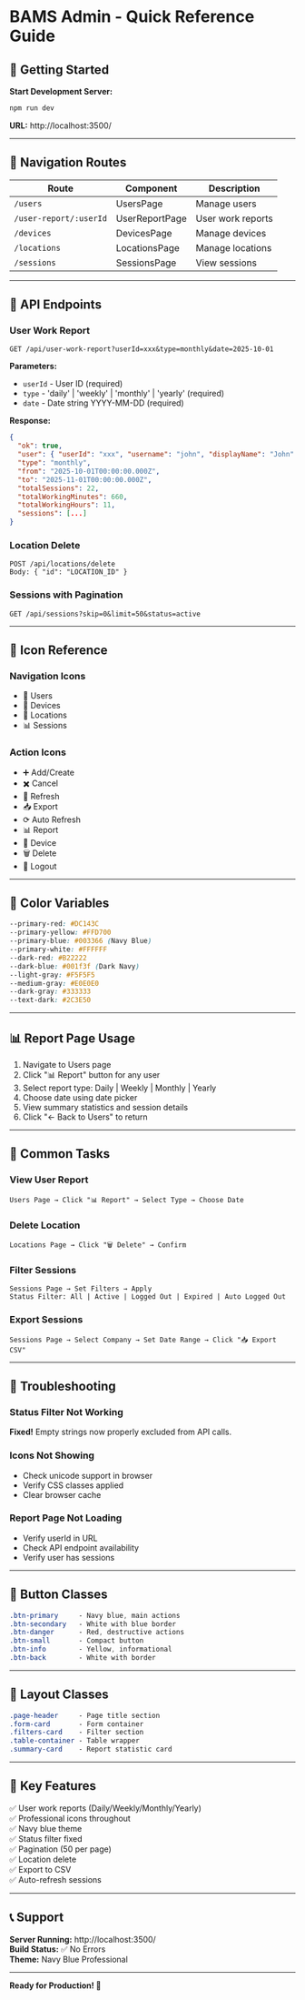 # BAMS Admin - Quick Reference Guide

## 🚀 Getting Started

**Start Development Server:**
```bash
npm run dev
```
**URL:** http://localhost:3500/

---

## 📍 Navigation Routes

| Route | Component | Description |
|-------|-----------|-------------|
| `/users` | UsersPage | Manage users |
| `/user-report/:userId` | UserReportPage | User work reports |
| `/devices` | DevicesPage | Manage devices |
| `/locations` | LocationsPage | Manage locations |
| `/sessions` | SessionsPage | View sessions |

---

## 🔌 API Endpoints

### **User Work Report**
```
GET /api/user-work-report?userId=xxx&type=monthly&date=2025-10-01
```
**Parameters:**
- `userId` - User ID (required)
- `type` - 'daily' | 'weekly' | 'monthly' | 'yearly' (required)
- `date` - Date string YYYY-MM-DD (required)

**Response:**
```json
{
  "ok": true,
  "user": { "userId": "xxx", "username": "john", "displayName": "John" },
  "type": "monthly",
  "from": "2025-10-01T00:00:00.000Z",
  "to": "2025-11-01T00:00:00.000Z",
  "totalSessions": 22,
  "totalWorkingMinutes": 660,
  "totalWorkingHours": 11,
  "sessions": [...]
}
```

### **Location Delete**
```
POST /api/locations/delete
Body: { "id": "LOCATION_ID" }
```

### **Sessions with Pagination**
```
GET /api/sessions?skip=0&limit=50&status=active
```

---

## 🎨 Icon Reference

### Navigation Icons
- 👤 Users
- 📱 Devices  
- 📍 Locations
- 📊 Sessions

### Action Icons
- ➕ Add/Create
- ✖️ Cancel
- 🔄 Refresh
- 📥 Export
- ⟳ Auto Refresh
- 📊 Report
- 🔧 Device
- 🗑️ Delete
- 🚪 Logout

---

## 🎨 Color Variables

```css
--primary-red: #DC143C
--primary-yellow: #FFD700
--primary-blue: #003366 (Navy Blue)
--primary-white: #FFFFFF
--dark-red: #B22222
--dark-blue: #001f3f (Dark Navy)
--light-gray: #F5F5F5
--medium-gray: #E0E0E0
--dark-gray: #333333
--text-dark: #2C3E50
```

---

## 📊 Report Page Usage

1. Navigate to Users page
2. Click "📊 Report" button for any user
3. Select report type: Daily | Weekly | Monthly | Yearly
4. Choose date using date picker
5. View summary statistics and session details
6. Click "← Back to Users" to return

---

## 🔧 Common Tasks

### View User Report
```
Users Page → Click "📊 Report" → Select Type → Choose Date
```

### Delete Location
```
Locations Page → Click "🗑️ Delete" → Confirm
```

### Filter Sessions
```
Sessions Page → Set Filters → Apply
Status Filter: All | Active | Logged Out | Expired | Auto Logged Out
```

### Export Sessions
```
Sessions Page → Select Company → Set Date Range → Click "📥 Export CSV"
```

---

## 🐛 Troubleshooting

### Status Filter Not Working
**Fixed!** Empty strings now properly excluded from API calls.

### Icons Not Showing
- Check unicode support in browser
- Verify CSS classes applied
- Clear browser cache

### Report Page Not Loading
- Verify userId in URL
- Check API endpoint availability
- Verify user has sessions

---

## 📱 Button Classes

```css
.btn-primary     - Navy blue, main actions
.btn-secondary   - White with blue border
.btn-danger      - Red, destructive actions
.btn-small       - Compact button
.btn-info        - Yellow, informational
.btn-back        - White with border
```

---

## 📏 Layout Classes

```css
.page-header     - Page title section
.form-card       - Form container
.filters-card    - Filter section
.table-container - Table wrapper
.summary-card    - Report statistic card
```

---

## 🎯 Key Features

✅ User work reports (Daily/Weekly/Monthly/Yearly)  
✅ Professional icons throughout  
✅ Navy blue theme  
✅ Status filter fixed  
✅ Pagination (50 per page)  
✅ Location delete  
✅ Export to CSV  
✅ Auto-refresh sessions  

---

## 📞 Support

**Server Running:** http://localhost:3500/  
**Build Status:** ✅ No Errors  
**Theme:** Navy Blue Professional  

---

**Ready for Production! 🚀**
